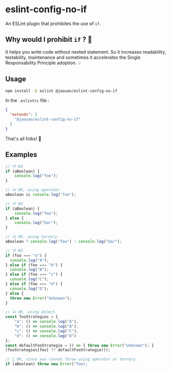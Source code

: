 # eslint-config-no-if
An ESLint plugin that prohibites the use of `if`.

## Why would I prohibit `if` ? 🤔
It helps you write code without nested statement. So it increases readability, testability, maintenance and sometimes it accelerates the Single Responsability Principle adoption. 💡

## Usage

```bash
npm install -D eslint @jaouan/eslint-config-no-if
```

In the `.eslintrc` file :
```json
{
  "extends": [
    "@jaouan/eslint-config-no-if"
  ]
}
```

That's all folks! 🎉

## Examples
```javascript
// 👎 KO
if (aBoolean) {
    console.log("foo");
}

// 👍 OK, using operator. 
aBoolean && console.log("foo");
```

```javascript
// 👎 KO
if (aBoolean) {
    console.log("foo");
} else {
    console.log("bar");
}

// 👍 OK, using ternary.
aBoolean ? console.log("foo") : console.log("bar");
```

```javascript
// 👎 KO
if (foo === "a") {
  console.log("A");
} else if (foo === "b") {
  console.log("B");
} else if (foo === "c") {
  console.log("C");
} else if (foo === "d") {
  console.log("D");
} else {
  throw new Error("Unknown");
}

// 👍 OK, using object.
const fooStrategies = {
    "a": () => console.log("A"),
    "b": () => console.log("B"),
    "c": () => console.log("C"),
    "d": () => console.log("D")
};
const defaultFooStrategie = () => { throw new Error("Unknown"); }
(fooStrategies[foo] ?? defaultFooStrategie)();
```

```javascript
// 🤷 OK, since you cannot throw using operator or ternary.
if (aBoolean) throw new Error("foo);
```
